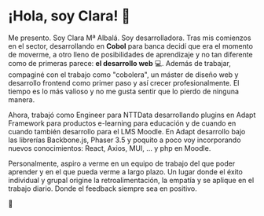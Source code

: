# ¡Hola, soy Clara! :raising_hand:

Me presento. Soy Clara Mª Albalá. Soy desarrolladora. Tras mis comienzos en el sector, desarrollando en **Cobol** para banca decidí que era el momento de moverme, a otro lleno de posibilidades de aprendizaje y no tan diferente como de primeras parece: **el desarrollo web** 💻.  Además de trabajar, compaginé con el trabajo como "cobolera", un máster de diseño web y desarrollo frontend como primer paso y así crecer profesionalmente. El tiempo es lo más valioso y no me gusta sentir que lo pierdo de ninguna manera.

Ahora, trabajó como Engineer para NTTData desarrollando plugins en Adapt Framework para productos e-learning para educación y de cuando en cuando también desarrollo para el LMS Moodle. En Adapt desarrollo bajo las librerías Backbone.js, Phaser 3.5 y poquito a poco voy incorporando nuevos conocimientos: React, Axios, MUI, ... y php en Moodle.

Personalmente, aspiro a verme en un equipo de trabajo del que poder aprender y en el que pueda verme a largo plazo. Un lugar donde el éxito individual y grupal origine la retroalimentación, la empatía y se aplique en el trabajo diario. Donde el feedback siempre sea en positivo.

:dancer:
